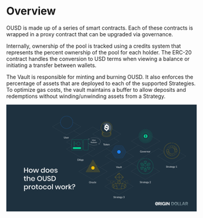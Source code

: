# Overview

OUSD is made up of a series of smart contracts. Each of these contracts is wrapped in a proxy contract that can be upgraded via governance. 

Internally, ownership of the pool is tracked using a credits system that represents the percent ownership of the pool for each holder. The ERC-20 contract handles the conversion to USD terms when viewing a balance or initiating a transfer between wallets.

The Vault is responsible for minting and burning OUSD. It also enforces the percentage of assets that are deployed to each of the supported Strategies. To optimize gas costs, the vault maintains a buffer to allow deposits and redemptions without winding/unwinding assets from a Strategy. 

![](../.gitbook/assets/ousd_docs_graphics_3.png)



